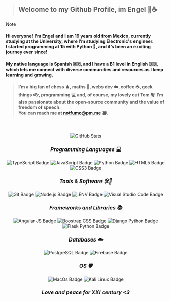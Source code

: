 
>## Welcome to my Github Profile, im Engel 🌴☕

>[!NOTE]
><h4>Hi everyone! I'm Engel and I am 19 years old from Mexico, currently studying at the University, where I’m studying Electronic's engineer. <br> I started programming at 15 with Python 🐍, and it’s been an exciting journey ever since!</h4> <h4> My native language is Spanish 🇲🇽, and I have a B1 level in English 🇺🇸, which lets me connect with diverse communities and resources as I keep learning and growing.</h4>

><h4>I’m a big fan of chess ♟️, maths 🧠, webs dev ☁️, coffee ☕, geek things 👓,  programming 💻 and, of course, my lovely cat Tom 🐈! I’m also passionate about the open-source community and the value of freedom of speech. <br> You can reach me at <a href="mailto:notfumo@pm.me">notfumo@pm.me</a> 🗃️.</h4>
<div align="center">
<br>

![GitHub Stats](https://gh-readme-profile.vercel.app/api?username=gelshll&theme=dark)

### _**Programming Languages 💻**_

<img src="https://img.shields.io/badge/TypeScript-3178C6?logo=typescript&logoColor=fff&style=flat" alt="TypeScript Badge"> <img src="https://img.shields.io/badge/JavaScript-F7DF1E?logo=javascript&logoColor=000&style=flat" alt="JavaScript Badge">
<img src="https://img.shields.io/badge/Python-3776AB?logo=python&logoColor=fff&style=flat" alt="Python Badge"> <img src="https://img.shields.io/badge/HTML5-E34F26?logo=html5&logoColor=fff&style=flat" alt="HTML5 Badge"> <img src="https://img.shields.io/badge/CSS3-1572B6?logo=css3&logoColor=fff&style=flat" alt="CSS3 Badge">

### _**Tools & Software 🛠️🔮**_

<img src="https://img.shields.io/badge/Git-F05032?logo=git&logoColor=fff&style=flat" alt="Git Badge">
<img src="https://img.shields.io/badge/Node.js-393?logo=nodedotjs&logoColor=fff&style=flat" alt="Node.js Badge"> <img src="https://img.shields.io/badge/.ENV-ECD53F?logo=dotenv&logoColor=000&style=flat" alt=".ENV Badge">
<img src="https://img.shields.io/badge/Visual%20Studio%20Code-007ACC?logo=visualstudiocode&logoColor=fff&style=flat" alt="Visual Studio Code Badge">

### _**Frameworks and Libraries 📚**_

<img src="https://img.shields.io/badge/Angular-DD0031?logo=angular&logoColor=fff&style=flat" alt="Angular JS Badge">
<img src="https://img.shields.io/badge/Bootstrap-563D7C?logo=boostrap&logoColor=fff&style=flat" alt="Boostrap CSS Badge">
<img src="https://img.shields.io/badge/Django-092E20?logo=django&logoColor=fff&style=flat" alt="Django Python Badge">
<img src="https://img.shields.io/badge/Flask-000000?logo=flask&logoColor=fff&style=flat" alt="Flask Python Badge">

### _**Databases ☁️**_


<img src="https://img.shields.io/badge/PostgreSQL-4169E1?logo=postgresql&logoColor=fff&style=flat" alt="PostgreSQL Badge">
<img src="https://img.shields.io/badge/firebase-ffca28?logo=firebase&logoColor=fff&style=flat" alt="Firebase Badge">


### _**OS 🛡️**_
<img src="https://img.shields.io/badge/MacOS--9cf?logo=macos&logoColor=fff&style=flat" alt="MacOs Badge"> <img src="https://img.shields.io/badge/-Kali%20Linux-%23557C94?logo=kalilinux&logoColor=fff&style=flat" alt="Kali Linux Badge">


### _Love and peace for XXI century <3_

</div>


